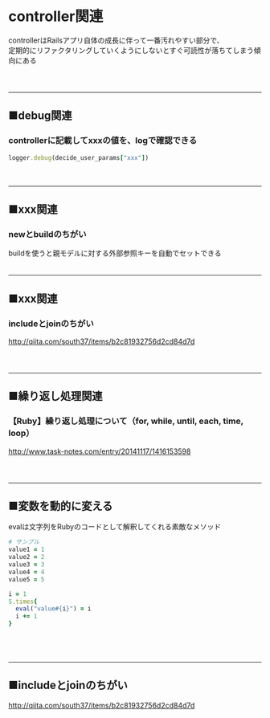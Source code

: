 
# controller関連
controllerはRailsアプリ自体の成長に伴って一番汚れやすい部分で、  
定期的にリファクタリングしていくようにしないとすぐ可読性が落ちてしまう傾向にある  
　  
　  
- - - 
## ■debug関連
### controllerに記載してxxxの値を、logで確認できる
```ruby
logger.debug(decide_user_params["xxx"])
```
　  
- - - 
## ■xxx関連

### newとbuildのちがい
buildを使うと親モデルに対する外部参照キーを自動でセットできる
　  
　  
- - - 
## ■xxx関連
### includeとjoinのちがい
http://qiita.com/south37/items/b2c81932756d2cd84d7d  
　  
　  
- - - 
## ■繰り返し処理関連
### 【Ruby】繰り返し処理について（for, while, until, each, time, loop）
http://www.task-notes.com/entry/20141117/1416153598  
　  
　  
- - - 
## ■変数を動的に変える
evalは文字列をRubyのコードとして解釈してくれる素敵なメソッド  
```ruby
# サンプル
value1 = 1
value2 = 2
value3 = 3
value4 = 4
value5 = 5
```
```ruby
i = 1
5.times{
  eval("value#{i}") = i
  i += 1
}
```
　  
　  
- - - 
## ■includeとjoinのちがい
http://qiita.com/south37/items/b2c81932756d2cd84d7d  
